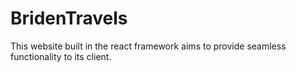 # BridenTravels
This website built in the react framework aims to provide seamless functionality to its client.
